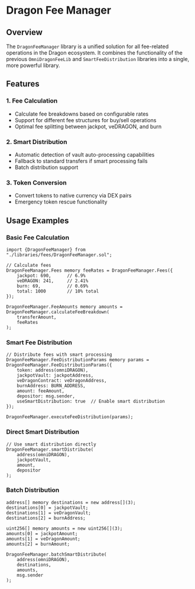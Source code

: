 # Dragon Fee Manager

## Overview

The `DragonFeeManager` library is a unified solution for all fee-related operations in the Dragon ecosystem. It combines the functionality of the previous `OmniDragonFeeLib` and `SmartFeeDistribution` libraries into a single, more powerful library.

## Features

### 1. Fee Calculation
- Calculate fee breakdowns based on configurable rates
- Support for different fee structures for buy/sell operations
- Optimal fee splitting between jackpot, veDRAGON, and burn

### 2. Smart Distribution
- Automatic detection of vault auto-processing capabilities
- Fallback to standard transfers if smart processing fails
- Batch distribution support

### 3. Token Conversion
- Convert tokens to native currency via DEX pairs
- Emergency token rescue functionality

## Usage Examples

### Basic Fee Calculation
```solidity
import {DragonFeeManager} from "./libraries/fees/DragonFeeManager.sol";

// Calculate fees
DragonFeeManager.Fees memory feeRates = DragonFeeManager.Fees({
    jackpot: 690,      // 6.9%
    veDRAGON: 241,     // 2.41%
    burn: 69,          // 0.69%
    total: 1000        // 10% total
});

DragonFeeManager.FeeAmounts memory amounts = DragonFeeManager.calculateFeeBreakdown(
    transferAmount,
    feeRates
);
```

### Smart Fee Distribution
```solidity
// Distribute fees with smart processing
DragonFeeManager.FeeDistributionParams memory params = DragonFeeManager.FeeDistributionParams({
    token: address(omniDRAGON),
    jackpotVault: jackpotAddress,
    veDragonContract: veDragonAddress,
    burnAddress: BURN_ADDRESS,
    amount: feeAmount,
    depositor: msg.sender,
    useSmartDistribution: true  // Enable smart distribution
});

DragonFeeManager.executeFeeDistribution(params);
```

### Direct Smart Distribution
```solidity
// Use smart distribution directly
DragonFeeManager.smartDistribute(
    address(omniDRAGON),
    jackpotVault,
    amount,
    depositor
);
```

### Batch Distribution
```solidity
address[] memory destinations = new address[](3);
destinations[0] = jackpotVault;
destinations[1] = veDragonVault;
destinations[2] = burnAddress;

uint256[] memory amounts = new uint256[](3);
amounts[0] = jackpotAmount;
amounts[1] = veDragonAmount;
amounts[2] = burnAmount;

DragonFeeManager.batchSmartDistribute(
    address(omniDRAGON),
    destinations,
    amounts,
    msg.sender
);
```
